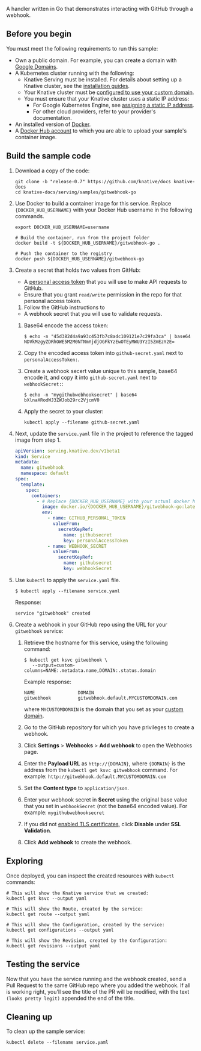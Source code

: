 A handler written in Go that demonstrates interacting with GitHub through a
webhook.

## Before you begin

You must meet the following requirements to run this sample:

- Own a public domain. For example, you can create a domain with
  [Google Domains](https://domains.google/).
- A Kubernetes cluster running with the following:
  - Knative Serving must be installed. For details about setting up a Knative
    cluster, see the [installation guides](../../../install/README.md).
  - Your Knative cluster must be
    [configured to use your custom domain](../../using-a-custom-domain.md).
  - You must ensure that your Knative cluster uses a static IP address:
    - For Google Kubernetes Engine, see
      [assigning a static IP address](../../gke-assigning-static-ip-address.md).
    - For other cloud providers, refer to your provider's documentation.
- An installed version of [Docker](https://www.docker.com).
- A [Docker Hub account](https://hub.docker.com/) to which you are able to
  upload your sample's container image.

## Build the sample code

1. Download a copy of the code:

   ```shell
   git clone -b "release-0.7" https://github.com/knative/docs knative-docs
   cd knative-docs/serving/samples/gitwebhook-go
   ```

1. Use Docker to build a container image for this service. Replace
   `{DOCKER_HUB_USERNAME}` with your Docker Hub username in the following
   commands.

   ```shell
   export DOCKER_HUB_USERNAME=username

   # Build the container, run from the project folder
   docker build -t ${DOCKER_HUB_USERNAME}/gitwebhook-go .

   # Push the container to the registry
   docker push ${DOCKER_HUB_USERNAME}/gitwebhook-go
   ```

1. Create a secret that holds two values from GitHub:

   - A
     [personal access token](https://help.github.com/articles/creating-a-personal-access-token-for-the-command-line/)
     that you will use to make API requests to GitHub.
   - Ensure that you grant `read/write` permission in the repo for that personal
     access token.

   1. Follow the GitHub instructions to

   - A webhook secret that you will use to validate requests.

   1. Base64 encode the access token:

      ```shell
      $ echo -n "45d382d4a9a93c453fb7c8adc109121e7c29fa3ca" | base64
      NDVkMzgyZDRhOWE5M2M0NTNmYjdjOGFkYzEwOTEyMWU3YzI5ZmEzY2E=
      ```

   1. Copy the encoded access token into `github-secret.yaml` next to
      `personalAccessToken:`.

   1. Create a webhook secert value unique to this sample, base64 encode it, and
      copy it into `github-secret.yaml` next to `webhookSecret:`:

      ```shell
      $ echo -n "mygithubwebhooksecret" | base64
      bXlnaXRodWJ3ZWJob29rc2VjcmV0
      ```

   1. Apply the secret to your cluster:

      ```shell
      kubectl apply --filename github-secret.yaml
      ```

1. Next, update the `service.yaml` file in the project to reference the tagged
   image from step 1.

   ```yaml
   apiVersion: serving.knative.dev/v1beta1
   kind: Service
   metadata:
     name: gitwebhook
     namespace: default
   spec:
     template:
       spec:
         containers:
           - # Replace {DOCKER_HUB_USERNAME} with your actual docker hub username
             image: docker.io/{DOCKER_HUB_USERNAME}/gitwebhook-go:latest
             env:
               - name: GITHUB_PERSONAL_TOKEN
                 valueFrom:
                   secretKeyRef:
                     name: githubsecret
                     key: personalAccessToken
               - name: WEBHOOK_SECRET
                 valueFrom:
                   secretKeyRef:
                     name: githubsecret
                     key: webhookSecret
   ```

1. Use `kubectl` to apply the `service.yaml` file.

   ```shell
   $ kubectl apply --filename service.yaml
   ```

   Response:

   ```shell
   service "gitwebhook" created
   ```

1. Create a webhook in your GitHub repo using the URL for your `gitwebhook`
   service:

   1. Retrieve the hostname for this service, using the following command:

      ```shell
      $ kubectl get ksvc gitwebhook \
         --output=custom-columns=NAME:.metadata.name,DOMAIN:.status.domain
      ```

      Example response:

      ```shell
      NAME                DOMAIN
      gitwebhook          gitwebhook.default.MYCUSTOMDOMAIN.com
      ```

      where `MYCUSTOMDOMAIN` is the domain that you set as your
      [custom domain](../../using-a-custom-domain.md).

   1. Go to the GitHub repository for which you have privileges to create a
      webhook.

   1. Click **Settings** > **Webhooks** > **Add webhook** to open the Webhooks
      page.

   1. Enter the **Payload URL** as `http://{DOMAIN}`, where `{DOMAIN}` is the
      address from the `kubectl get ksvc gitwebhook` command. For example:
      `http://gitwebhook.default.MYCUSTOMDOMAIN.com`

   1. Set the **Content type** to `application/json`.

   1. Enter your webhook secret in **Secret** using the original base value that
      you set in `webhookSecret` (not the base64 encoded value). For example:
      `mygithubwebhooksecret`

   1. If you did not [enabled TLS certificates](../../using-a-tls-cert.md),
      click **Disable** under **SSL Validation**.

   1. Click **Add webhook** to create the webhook.

## Exploring

Once deployed, you can inspect the created resources with `kubectl` commands:

```shell
# This will show the Knative service that we created:
kubectl get ksvc --output yaml

# This will show the Route, created by the service:
kubectl get route --output yaml

# This will show the Configuration, created by the service:
kubectl get configurations --output yaml

# This will show the Revision, created by the Configuration:
kubectl get revisions --output yaml
```

## Testing the service

Now that you have the service running and the webhook created, send a Pull
Request to the same GitHub repo where you added the webhook. If all is working
right, you'll see the title of the PR will be modified, with the text
`(looks pretty legit)` appended the end of the title.

## Cleaning up

To clean up the sample service:

```shell
kubectl delete --filename service.yaml
```
